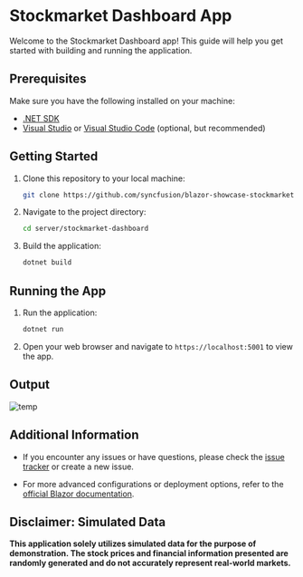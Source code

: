 # Stockmarket Dashboard App

Welcome to the Stockmarket Dashboard app! This guide will help you get started with building and running the application.

## Prerequisites

Make sure you have the following installed on your machine:

- [.NET SDK](https://dotnet.microsoft.com/download)
- [Visual Studio](https://visualstudio.microsoft.com/) or [Visual Studio Code](https://code.visualstudio.com/) (optional, but recommended)

## Getting Started

1. Clone this repository to your local machine:

    ```bash
    git clone https://github.com/syncfusion/blazor-showcase-stockmarket-dashboard.git
    ```

2. Navigate to the project directory:

    ```bash
    cd server/stockmarket-dashboard
    ```

3. Build the application:

    ```bash
    dotnet build
    ```

## Running the App

1. Run the application:

    ```bash
    dotnet run
    ```

2. Open your web browser and navigate to `https://localhost:5001` to view the app.

## Output

![temp](https://github.com/essential-studio/blazor-showcase-stockmarket-dashboard/assets/28931274/582999ae-00d8-467e-84d2-63bbaa0b7c1e)


## Additional Information

- If you encounter any issues or have questions, please check the [issue tracker](https://github.com/essential-studio/blazor-showcase-stockmarket-dashboard/issues) or create a new issue.

- For more advanced configurations or deployment options, refer to the [official Blazor documentation](https://docs.microsoft.com/en-us/aspnet/core/blazor).

## Disclaimer: Simulated Data

**This application solely utilizes simulated data for the purpose of demonstration. The stock prices and financial information presented are randomly generated and do not accurately represent real-world markets.**
